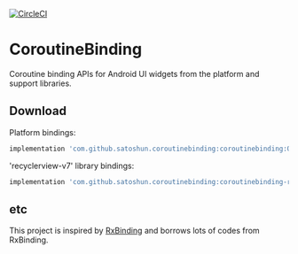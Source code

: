[![CircleCI](https://circleci.com/gh/satoshun/CoroutineBinding/tree/master.svg?style=svg)](https://circleci.com/gh/satoshun/CoroutineBinding/tree/master)

# CoroutineBinding

Coroutine binding APIs for Android UI widgets from the platform and support libraries.


## Download

Platform bindings:
```groovy
implementation 'com.github.satoshun.coroutinebinding:coroutinebinding:0.0.1'
```

'recyclerview-v7' library bindings:
```groovy
implementation 'com.github.satoshun.coroutinebinding:coroutinebinding-recyclerview-v7:0.0.2'
```

## etc

This project is inspired by [RxBinding](https://github.com/JakeWharton/RxBinding) and borrows lots of codes from RxBinding.
